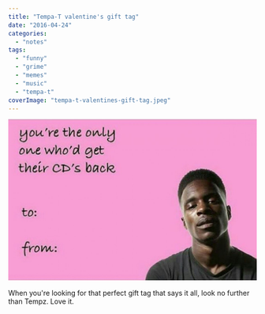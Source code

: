 ```yaml
---
title: "Tempa-T valentine's gift tag"
date: "2016-04-24"
categories: 
  - "notes"
tags: 
  - "funny"
  - "grime"
  - "memes"
  - "music"
  - "tempa-t"
coverImage: "tempa-t-valentines-gift-tag.jpeg"
---
```


[![](images/tempa-t-valentines-gift-tag.jpeg)](https://davidpeach.co.uk/wp-content/uploads/2023/03/tempa-t-valentines-gift-tag.jpeg)

When you're looking for that perfect gift tag that says it all, look no further than Tempz. Love it.
